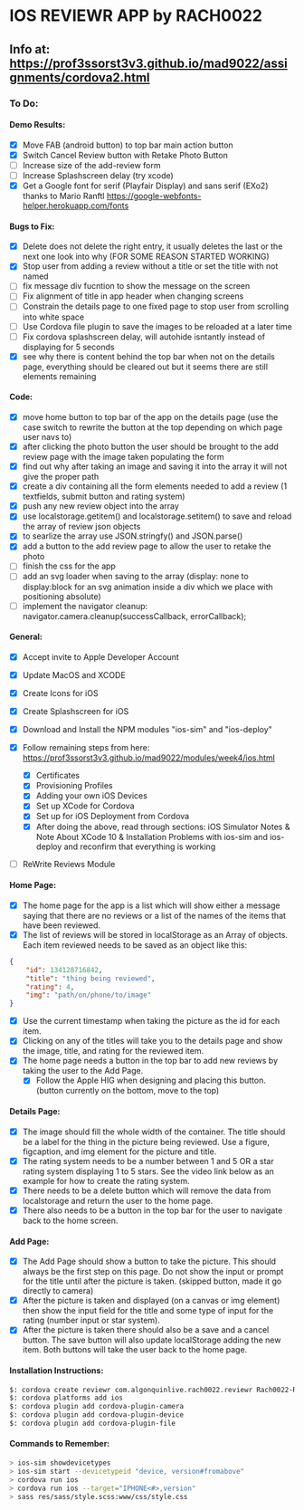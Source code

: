 # IOS REVIEWR APP by RACH0022

## Info at: https://prof3ssorst3v3.github.io/mad9022/assignments/cordova2.html

### To Do:
#### Demo Results:
- [x] Move FAB (android button) to top bar main action button
- [x] Switch Cancel Review button with Retake Photo Button
- [ ] Increase size of the add-review form
- [ ] Increase Splashscreen delay (try xcode)
- [x] Get a Google font for serif (Playfair Display) and sans serif (EXo2)
    thanks to Mario Ranftl https://google-webfonts-helper.herokuapp.com/fonts
#### Bugs to Fix:
- [x] Delete does not delete the right entry, it usually deletes the last or the next one look into why (FOR SOME REASON STARTED WORKING)
- [x] Stop user from adding a review without a title or set the title with not named
- [ ] fix message div fucntion to show the message on the screen
- [ ] Fix alignment of title in app header when changing screens
- [ ] Constrain the details page to one fixed page to stop user from scrolling into white space
- [ ] Use Cordova file plugin to save the images to be reloaded at a later time
- [ ] Fix cordova splashscreen delay, will autohide isntantly instead of displaying for 5 seconds
- [x] see why there is content behind the top bar when not on the details page, everything should be cleared out but it seems there are still elements remaining

#### Code:
- [x] move home button to top bar of the app on the details page (use the case switch to rewrite the button at the top depending on which page user navs to)
- [x] after clicking the photo button the user should be brought to the add review page with the image taken populating the form
- [x] find out why after taking an image and saving it into the array it will not give the proper path
- [x] create a div containing all the form elements needed to add a review (1 textfields, submit button and rating system)
- [x] push any new review object into the array
- [x] use localstorage.getitem() and localstorage.setitem() to save and reload the array of review json objects
- [x] to searlize the array use JSON.stringfy() and JSON.parse()
- [x] add a button to the add review page to allow the user to retake the photo
- [ ] finish the css for the app
- [ ] add an svg loader when saving to the array (display: none to display:block for an svg animation inside a div which we place with positioning absolute)
- [ ] implement the navigator cleanup: navigator.camera.cleanup(successCallback, errorCallback);

#### General:
- [x] Accept invite to Apple Developer Account
- [x] Update MacOS and XCODE
- [x] Create Icons for iOS
- [x] Create Splashscreen for iOS
- [x] Download and Install the NPM modules "ios-sim" and "ios-deploy"
- [x] Follow remaining steps from here: https://prof3ssorst3v3.github.io/mad9022/modules/week4/ios.html
    * [x] Certificates
    * [x] Provisioning Profiles
    * [x] Adding your own iOS Devices
    * [x] Set up XCode for Cordova
    * [x] Set up for iOS Deployment from Cordova
    * [x] After doing the above, read through sections: iOS Simulator Notes & Note About XCode 10 & Installation Problems with ios-sim and ios-deploy and reconfirm that everything is working
- [ ] ReWrite Reviews Module



#### Home Page:
- [x] The home page for the app is a list which will show either a message saying that there are no reviews or a list of the names of the items that have been reviewed.
- [x] The list of reviews will be stored in localStorage as an Array of objects. Each item reviewed needs to be saved as an object like this:
```json
{
    "id": 134128716842,
    "title": "thing being reviewed",
    "rating": 4,
    "img": "path/on/phone/to/image"
}
```
- [x] Use the current timestamp when taking the picture as the id for each item.
- [x] Clicking on any of the titles will take you to the details page and show the image, title, and rating for the reviewed item.
- [x] The home page needs a button in the top bar to add new reviews by taking the user to the Add Page. 
    - [x] Follow the Apple HIG when designing and placing this button. (button currently on the bottom, move to the top)

#### Details Page:
- [x] The image should fill the whole width of the container. The title should be a label for the thing in the picture being reviewed. Use a figure, figcaption, and img element for the picture and title.
- [x] The rating system needs to be a number between 1 and 5 OR a star rating system displaying 1 to 5 stars. See the video link below as an example for how to create the rating system.
- [x] There needs to be a delete button which will remove the data from localstorage and return the user to the home page.
- [x] There also needs to be a button in the top bar for the user to navigate back to the home screen.

#### Add Page: 
- [x] The Add Page should show a button to take the picture. This should always be the first step on this page. Do not show the input or prompt for the title until after the picture is taken. (skipped button, made it go directly to camera)
- [x] After the picture is taken and displayed (on a canvas or img element) then show the input field for the title and some type of input for the rating (number input or star system).
- [x] After the picture is taken there should also be a save and a cancel button. The save button will also update localStorage adding the new item. Both buttons will take the user back to the home page.

#### Installation Instructions:
```bash
$: cordova create reviewr com.algonquinlive.rach0022.reviewr Rach0022-Reviewr
$: cordova platforms add ios
$: cordova plugin add cordova-plugin-camera
$: cordova plugin add cordova-plugin-device
$: cordova plugin add cordova-plugin-file 
```

#### Commands to Remember:
````bash
> ios-sim showdevicetypes
> ios-sim start --devicetypeid "device, version#fromabove"
> cordova run ios
> cordova run ios --target="IPHONE<#>,version"
> sass res/sass/style.scss:www/css/style.css
````
